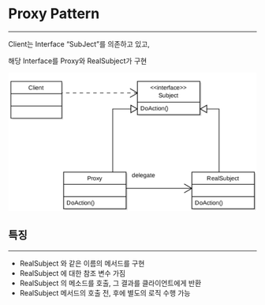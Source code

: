 # Proxy Pattern
---
Client는 Interface “SubJect”를 의존하고 있고,

해당 Interface를 Proxy와 RealSubject가 구현

![Proxy_pattern](/img/Proxy_pattern.svg.png)
## 특징
---
- RealSubject 와 같은 이름의 메서드를 구현
- RealSubject 에 대한 참조 변수 가짐
- RealSubject 의 메소드를 호출, 그 결과를 클라이언트에게 반환
- RealSubject 메서드의 호출 전, 후에 별도의 로직 수행 가능